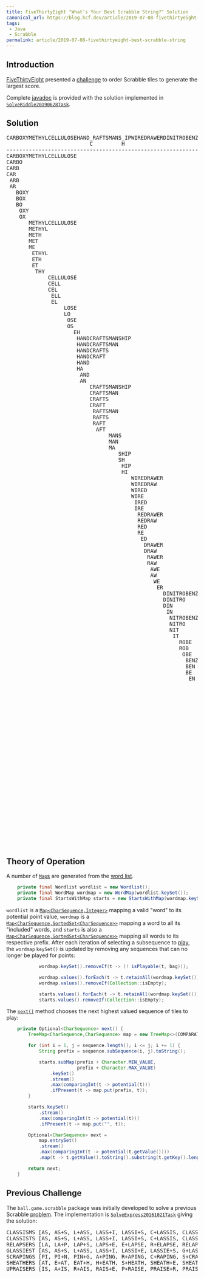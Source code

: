 ```yaml
---
title: FiveThirtyEight "What’s Your Best Scrabble String?" Solution
canonical_url: https://blog.hcf.dev/article/2019-07-08-fivethirtyeight-best-scrabble-string/
tags:
 - Java
 - Scrabble
permalink: article/2019-07-08-fivethirtyeight-best-scrabble-string
---
```


## Introduction

[FiveThirtyEight](https://fivethirtyeight.com/) presented a
[challenge](https://fivethirtyeight.com/features/whats-your-best-scrabble-string/)
to order Scrabble tiles to generate the largest score.

Complete [javadoc](javadoc/overview-summary.html) is
provided with the solution implemented in
[`SolveRiddle20190628Task`](javadoc/ball/riddler538/ant/taskdefs/SolveRiddle20190628Task.html).

## Solution

<pre>
CARBOXYMETHYLCELLULOSEHAND_RAFTSMANS_IPWIREDRAWERDINITROBENZENEPETTIFOGGINGJUDOKAEQUATEVIVAAIOESOOIU 912
                          C         H
----------------------------------------------------------------------------------------------------
CARBOXYMETHYLCELLULOSE                                                                               46
CARBO                                                                                                9
CARB                                                                                                 8
CAR                                                                                                  5
 ARB                                                                                                 5
 AR                                                                                                  2
   BOXY                                                                                              16
   BOX                                                                                               12
   BO                                                                                                4
    OXY                                                                                              13
    OX                                                                                               9
       METHYLCELLULOSE                                                                               25
       METHYL                                                                                        14
       METH                                                                                          9
       MET                                                                                           5
       ME                                                                                            4
        ETHYL                                                                                        11
        ETH                                                                                          6
        ET                                                                                           2
         THY                                                                                         9
             CELLULOSE                                                                               11
             CELL                                                                                    6
             CEL                                                                                     5
              ELL                                                                                    3
              EL                                                                                     2
                  LOSE                                                                               4
                  LO                                                                                 2
                   OSE                                                                               3
                   OS                                                                                2
                     EH                                                                              5
                      HANDCRAFTSMANSHIP                                                              26
                      HANDCRAFTSMAN                                                                  21
                      HANDCRAFTS                                                                     16
                      HANDCRAFT                                                                      15
                      HAND                                                                           8
                      HA                                                                             5
                       AND                                                                           4
                       AN                                                                            2
                          CRAFTSMANSHIP                                                              18
                          CRAFTSMAN                                                                  13
                          CRAFTS                                                                     8
                          CRAFT                                                                      7
                           RAFTSMAN                                                                  13
                           RAFTS                                                                     8
                           RAFT                                                                      7
                            AFT                                                                      6
                                MANS                                                                 6
                                MAN                                                                  5
                                MA                                                                   4
                                   SHIP                                                              5
                                   SH                                                                1
                                    HIP                                                              4
                                    HI                                                               1
                                       WIREDRAWER                                                    17
                                       WIREDRAW                                                      15
                                       WIRED                                                         9
                                       WIRE                                                          7
                                        IRED                                                         5
                                        IRE                                                          3
                                         REDRAWER                                                    12
                                         REDRAW                                                      10
                                         RED                                                         4
                                         RE                                                          2
                                          ED                                                         3
                                           DRAWER                                                    10
                                           DRAW                                                      8
                                            RAWER                                                    8
                                            RAW                                                      6
                                             AWE                                                     6
                                             AW                                                      5
                                              WE                                                     5
                                               ER                                                    2
                                                 DINITROBENZENE                                      26
                                                 DINITRO                                             8
                                                 DIN                                                 4
                                                  IN                                                 2
                                                   NITROBENZENE                                      23
                                                   NITRO                                             5
                                                   NIT                                               3
                                                    IT                                               2
                                                      ROBE                                           6
                                                      ROB                                            5
                                                       OBE                                           5
                                                        BENZENE                                      18
                                                        BEN                                          5
                                                        BE                                           4
                                                         EN                                          2
                                                             NE                                      2
                                                               PETTIFOGGING                          20
                                                               PETTIFOG                              14
                                                               PETTI                                 7
                                                               PET                                   5
                                                               PE                                    4
                                                                  TI                                 2
                                                                   IF                                5
                                                                    FOGGING                          13
                                                                    FOG                              7
                                                                       GIN                           4
                                                                           JUDOKA                    18
                                                                           JUDO                      12
                                                                            UDO                      4
                                                                             DO                      3
                                                                              OKA                    7
                                                                               KA                    6
                                                                                AE                   2
                                                                                 EQUATE              15
                                                                                  QUATE              14
                                                                                  QUA                12
                                                                                    ATE              3
                                                                                    AT               2
                                                                                       VIVA          10
                                                                                           AI        2
                                                                                             OE      2
                                                                                               SO    2
</pre>

## Theory of Operation

A number of
[`Map`s](https://docs.oracle.com/javase/8/docs/api/java/util/Map.html)
are generated from the
[word list](https://norvig.com/ngrams/enable1.txt).

``` java
    private final Wordlist wordlist = new Wordlist();
    private final WordMap wordmap = new WordMap(wordlist.keySet());
    private final StartsWithMap starts = new StartsWithMap(wordmap.keySet());
```

`wordlist` is a
[`Map<CharSequence,Integer>`](javadoc/src-html/ball/riddler538/ant/taskdefs/SolveRiddle20190628Task.html#line.441)
mapping a valid "word" to its potential point value, `wordmap` is a
[`Map<CharSequence,SortedSet<CharSequence>>`](javadoc/src-html/ball/riddler538/ant/taskdefs/SolveRiddle20190628Task.html#line.536)
mapping a word to all its "included" words, and `starts` is also a
[`Map<CharSequence,SortedSet<CharSequence>>`](javadoc/src-html/ball/riddler538/ant/taskdefs/SolveRiddle20190628Task.html#line.561)
mapping all words to its respective prefix.  After each iteration of
selecting a subsequence to
[play](javadoc/src-html/ball/riddler538/ant/taskdefs/SolveRiddle20190628Task.html#line.365),
the `wordmap` `keySet()` is updated by removing any sequences that can no
longer be played for points:

``` java
            wordmap.keySet().removeIf(t -> (! isPlayable(t, bag)));

            wordmap.values().forEach(t -> t.retainAll(wordmap.keySet()));
            wordmap.values().removeIf(Collection::isEmpty);

            starts.values().forEach(t -> t.retainAll(wordmap.keySet()));
            starts.values().removeIf(Collection::isEmpty);
```

The
[`next()`](javadoc/src-html/ball/riddler538/ant/taskdefs/SolveRiddle20190628Task.html#line.313)
method chooses the next highest valued sequence of tiles to play:

``` java
    private Optional<CharSequence> next() {
        TreeMap<CharSequence,CharSequence> map = new TreeMap<>(COMPARATOR);

        for (int i = 1, j = sequence.length(); i <= j; i += 1) {
            String prefix = sequence.subSequence(i, j).toString();

            starts.subMap(prefix + Character.MIN_VALUE,
                          prefix + Character.MAX_VALUE)
                .keySet()
                .stream()
                .max(comparingInt(t -> potential(t)))
                .ifPresent(t -> map.put(prefix, t));
        }

        starts.keySet()
            .stream()
            .max(comparingInt(t -> potential(t)))
            .ifPresent(t -> map.put("", t));

        Optional<CharSequence> next =
            map.entrySet()
            .stream()
            .max(comparingInt(t -> potential(t.getValue())))
            .map(t -> t.getValue().toString().substring(t.getKey().length()));

        return next;
    }
```

## Previous Challenge

The `ball.game.scrabble` package was initially developed to solve a previous
Scrabble
[problem](http://fivethirtyeight.com/features/this-challenge-will-boggle-your-mind/).
The implementation is
[`SolveExpress20161021Task`](javadoc/ball/riddler538/ant/taskdefs/SolveExpress20161021Task.html)
giving the solution:

<pre>
CLASSISMS [AS, AS+S, L+ASS, LASS+I, LASSI+S, C+LASSIS, CLASSIS+M, CLASSISM+S]
CLASSISTS [AS, AS+S, L+ASS, LASS+I, LASSI+S, C+LASSIS, CLASSIS+T, CLASSIST+S]
RELAPSERS [LA, LA+P, LAP+S, LAPS+E, E+LAPSE, R+ELAPSE, RELAPSE+R, RELAPSER+S]
GLASSIEST [AS, AS+S, L+ASS, LASS+I, LASSI+E, LASSIE+S, G+LASSIES, GLASSIES+T]
SCRAPINGS [PI, PI+N, PIN+G, A+PING, R+APING, C+RAPING, S+CRAPING, SCRAPING+S]
SHEATHERS [AT, E+AT, EAT+H, H+EATH, S+HEATH, SHEATH+E, SHEATHE+R, SHEATHER+S]
UPRAISERS [IS, A+IS, R+AIS, RAIS+E, P+RAISE, PRAISE+R, PRAISER+S, U+PRAISERS]
</pre>
